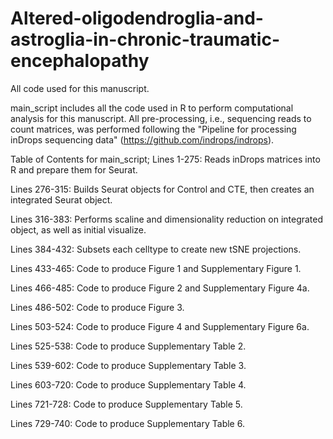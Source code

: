 # Altered-oligodendroglia-and-astroglia-in-chronic-traumatic-encephalopathy
All code used for this manuscript. 

main_script includes all the code used in R to perform computational analysis for this manuscript. All pre-processing, 
i.e., sequencing reads to count matrices, was performed following the "Pipeline for processing inDrops sequencing data" 
(https://github.com/indrops/indrops). 

Table of Contents for main_script;
Lines 1-275: Reads inDrops matrices into R and prepare them for Seurat. 

Lines 276-315: Builds Seurat objects for Control and CTE, then creates an integrated Seurat object. 

Lines 316-383: Performs scaline and dimensionality reduction on integrated object, as well as initial visualize. 

Lines 384-432: Subsets each celltype to create new tSNE projections. 

Lines 433-465: Code to produce Figure 1 and Supplementary Figure 1. 

Lines 466-485: Code to produce Figure 2 and Supplementary Figure 4a. 

Lines 486-502: Code to produce Figure 3.

Lines 503-524: Code to produce Figure 4 and Supplementary Figure 6a. 

Lines 525-538: Code to produce Supplementary Table 2. 

Lines 539-602: Code to produce Supplementary Table 3. 

Lines 603-720: Code to produce Supplementary Table 4. 

Lines 721-728: Code to produce Supplementary Table 5. 

Lines 729-740: Code to produce Supplementary Table 6.
